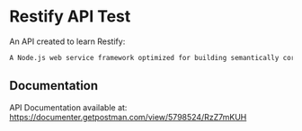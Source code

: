 # Restify API Test

An API created to learn Restify:

```md
A Node.js web service framework optimized for building semantically correct RESTful web services ready for production use at scale. restify optimizes for introspection and performance, and is used in some of the largest Node.js deployments on Earth.
```

## Documentation

API Documentation available at: https://documenter.getpostman.com/view/5798524/RzZ7mKUH